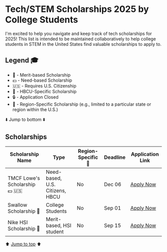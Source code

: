 # Tech/STEM Scholarships 2025 by College Students

I'm excited to help you navigate and keep track of tech scholarships for 2025! This list is intended to be maintained collaboratively to help college students in STEM in the United States find valuable scholarships to apply to.

## Legend 🎓

- 🎯 - Merit-based Scholarship
- 💵 - Need-based Scholarship
- 🇺🇸 - Requires U.S. Citizenship
- 🏫 - HBCU-Specific Scholarship
- 🔒 - Application Closed
- 📍 - Region-Specific Scholarship (e.g., limited to a particular state or region within the U.S.)


⬇️ Jump to bottom ⬇️

## Scholarships

| Scholarship Name                              | Type                       | Region-Specific 📍  | Deadline      | Application Link  |
|-----------------------------------------------|----------------------------|-------------------|---------------|------------------|
| TMCF Lowe's Scholarship 💵 🇺🇸                | Need-based, U.S. Citizens, HBCU | No           | Dec 06        | [Apply Now](https://www.tmcf.org/students-alumni/scholarship/tmcf-lowes-scholarship-3/) |
| Swallow Scholarship 🎯                         | College Students            | No                | Sep 01        | [Apply Now](https://www.linkedin.com/posts/esv261_google-forms-sign-in-activity-7230843194748346368-mMuM?utm_source=share&utm_medium=member_desktop) |
| Nike HSI Scholarship 🎯                        | Merit-based, HSI student    | No                | Sep 15        | [Apply Now](https://nike-hsi-scholarship.hsfts.net/scholarship) 


⬆️ [Jump to top](#) ⬆️
